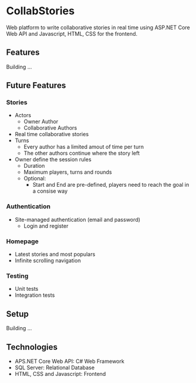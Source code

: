 # CollabStories
Web platform to write collaborative stories in real time using ASP.NET Core Web API and Javascript, HTML, CSS for the frontend.

## Features
Building ...

## Future Features
### Stories
- Actors
  - Owner Author
  - Collaborative Authors  
- Real time collaborative stories
- Turns
  - Every author has a limited amout of time per turn
  - The other authors continue where the story left
- Owner define the session rules
  - Duration
  - Maximum players, turns and rounds
  - Optional:
    - Start and End are pre-defined, players need to reach the goal in a consise way  
### Authentication
- Site-managed authentication (email and password)
  - Login and register
### Homepage
- Latest stories and most populars
- Infinite scrolling navigation
### Testing
- Unit tests
- Integration tests

## Setup
Building ...

## Technologies
- APS.NET Core Web API: C# Web Framework
- SQL Server: Relational Database
- HTML, CSS and Javascript: Frontend

